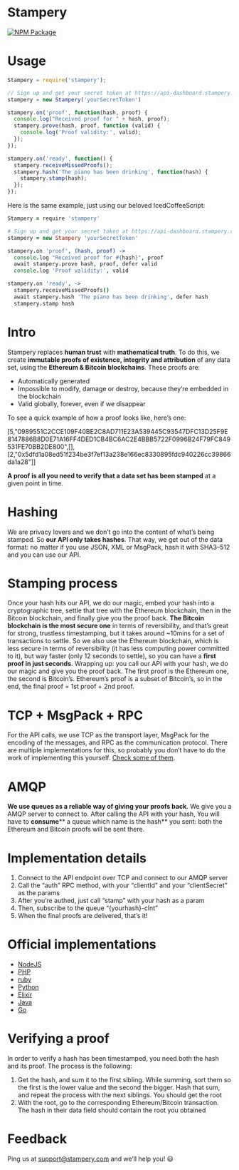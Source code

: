 Stampery
=======

[![NPM Package](https://img.shields.io/npm/v/stampery.svg?style=flat-square)](https://www.npmjs.org/package/stampery)


# Usage

```javascript
Stampery = require('stampery');

// Sign up and get your secret token at https://api-dashboard.stampery.com
stampery = new Stampery('yourSecretToken')

stampery.on('proof', function(hash, proof) {
  console.log("Received proof for " + hash, proof);
  stampery.prove(hash, proof, function (valid) {
    console.log('Proof validity:', valid);
  });
});

stampery.on('ready', function() {
  stampery.receiveMissedProofs();
  stampery.hash('The piano has been drinking', function(hash) {
    stampery.stamp(hash);
  });
});
```

Here is the same example, just using our beloved IcedCoffeeScript:

```coffeescript
Stampery = require 'stampery'

# Sign up and get your secret token at https://api-dashboard.stampery.com
stampery = new Stampery 'yourSecretToken'

stampery.on 'proof', (hash, proof) ->
  console.log "Received proof for #{hash}", proof
  await stampery.prove hash, proof, defer valid
  console.log 'Proof validity:', valid

stampery.on 'ready', ->
  stampery.receiveMissedProofs()
  await stampery.hash 'The piano has been drinking', defer hash
  stampery.stamp hash
```

# Intro

Stampery replaces **human trust** with **mathematical truth**. To do this, we create **immutable proofs of existence, integrity and attribution** of any data set, using the **Ethereum & Bitcoin blockchains**.
These proofs are:

- Automatically generated
- Impossible to modify, damage or destroy, because they’re embedded in the blockchain
- Valid globally, forever, even if we disappear

To see a quick example of how a proof looks like, here’s one:

[5,"0989551C2CCE109F40BE2C8AD711E23A539445C93547DFC13D25F9E8147886B8D0E71A16FF4DED1CB4BC6AC2E4BBB5722F0996B24F79FC849531FE70BB2DE800",[],[2,"0x5dfd1a08ed51f234be3f7ef13a238e166ec8330895fdc940226cc39866da1a28"]]

**A proof is all you need to verify that a data set has been stamped** at a given point in time.

# Hashing

We are privacy lovers and we don’t go into the content of what’s being stamped. So **our API only takes hashes**. That way, we get out of the data format: no matter if you use JSON, XML or MsgPack, hash it with SHA3–512 and you can use our API.

# Stamping process

Once your hash hits our API, we do our magic, embed your hash into a cryptographic tree, settle that tree with the Ethereum blockchain, then in the Bitcoin blockchain, and finally give you the proof back.
**The Bitcoin blockchain is the most secure one** in terms of reversibility, and that’s great for strong, trustless timestamping, but it takes around ~10mins for a set of transactions to settle.
So we also use the Ethereum blockchain, which is less secure in terms of reversibility (it has less computing power committed to it), but way faster (only 12 seconds to settle), so you can have a **first proof in just seconds**.
Wrapping up: you call our API with your hash, we do our magic and give you the proof back. The first proof is the Ethereum one, the second is Bitcoin’s. Ethereum’s proof is a subset of Bitcoin’s, so in the end, the final proof = 1st proof + 2nd proof.

# TCP + MsgPack + RPC

For the API calls, we use TCP as the transport layer, MsgPack for the encoding of the messages, and RPC as the communication protocol. There are multiple implementations for this, so probably you don’t have to do the work of implementing this yourself. [Check some of them](https://github.com/msgpack-rpc/msgpack-rpc#implementations).

# AMQP

**We use queues as a reliable way of giving your proofs back**. We give you a AMQP server to connect to.
After calling the API with your hash, You will have to **consume**** a queue which name is the hash** you sent: both the Ethereum and Bitcoin proofs will be sent there.

# Implementation details
1. Connect to the API endpoint over TCP and connect to our AMQP server
2. Call the “auth” RPC method, with your “clientId” and your “clientSecret” as the params
3. After you’re authed, just call “stamp” with your hash as a param
4. Then, subscribe to the queue “{yourhash}-clnt”
5. When the final proofs are delivered, that’s it!

# Official implementations
- [NodeJS](https://github.com/stampery/node)
- [PHP](https://github.com/stampery/php)
- [ruby](https://github.com/stampery/ruby)
- [Python](https://github.com/stampery/python)
- [Elixir](https://github.com/stampery/elixir)
- [Java](https://github.com/stampery/java)
- [Go](https://github.com/stampery/go)

# Verifying a proof
In order to verify a hash has been timestamped, you need both the hash and its proof.
The process is the following:

1. Get the hash, and sum it to the first sibling. While summing, sort them so the first is the lower value and the second the bigger. Hash that sum, and repeat the process with the next siblings. You should get the root
2. With the root, go to the corresponding Ethereum/Bitcoin transaction. The hash in their data field should contain the root you obtained
# Feedback

Ping us at support@stampery.com and we’ll help you! 😃

